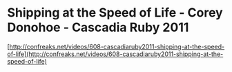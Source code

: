 <!--
id: 8366695655
link: http://tumblr.atmos.org/post/8366695655/shipping-at-the-speed-of-life-corey-donohoe
slug: shipping-at-the-speed-of-life-corey-donohoe
date: Mon Aug 01 2011 19:21:46 GMT-0700 (PDT)
publish: 2011-08-01
tags: 
title: Shipping at the Speed of Life - Corey Donohoe - Cascadia Ruby 2011
-->


Shipping at the Speed of Life - Corey Donohoe - Cascadia Ruby 2011
==================================================================

[http://confreaks.net/videos/608-cascadiaruby2011-shipping-at-the-speed-of-life](http://confreaks.net/videos/608-cascadiaruby2011-shipping-at-the-speed-of-life)

